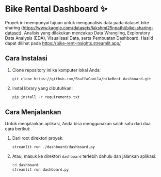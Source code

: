 # Bike Rental Dashboard ✨
Proyek ini mempunyai tujuan untuk menganalisis data pada dataset bike sharing (https://www.kaggle.com/datasets/lakshmi25npathi/bike-sharing-dataset). Analisis yang dilakukan mencakup Data Wrangling, Exploratory Data Analysis (EDA), Visualisasi Data, serta Pembuatan Dashboard. 
Hasild dapat dilihat pada https://bike-rent-insights.streamlit.app/

## Cara Instalasi
1. Clone repository ini ke komputer lokal Anda:
    ```bash
    git clone https://github.com/ShaffaCamila/bikeRent-dashboard.git
    ```

2. Instal library yang dibutuhkan:
    ```bash
    pip install -r requirements.txt
    ```

## Cara Menjalankan
Untuk menjalankan aplikasi, Anda bisa menggunakan salah satu dari dua cara berikut:

1. Dari root direktori proyek:
    ```bash
    streamlit run ./dashboard/dashboard.py
    ```

2. Atau, masuk ke direktori `dashboard` terlebih dahulu dan jalankan aplikasi:
    ```bash
    cd dashboard
    streamlit run dashboard.py
    ```
